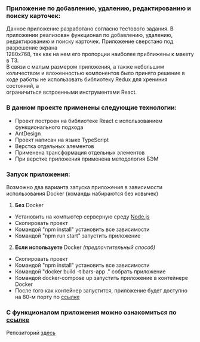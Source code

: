 ### Приложение по добавлению, удалению, редактированию и поиску карточек:

Данное приложение разработано согласно тестового задания. В приложении реализован функционал по добавлению, удалению, редактированию и поиску карточек. Приложение сверстано под разрешение экрана  
1280х768, так как на нем его пропорции наиболее приближены к макету в ТЗ.  
В связи с малым размером приложения, а также небольшим количеством и вложенностью компонентов было принято решение в ходе работы не использовать библиотеку Redux для хрениния состояний, а  
ограничиться встроенными инструментами React.

### В данном проекте применены следующие технологии:
* Проект построен на библиотеке React c использованием функционального подхода
* AntDesign
* Проект написан на языке TypeScript
* Верстка отдельных элементов
* Применена трансформация отдельных элементов
* При верстке приложения применена методология БЭМ

### Запуск приложения:
Возможно два варианта запуска приложения в зависимости использования Docker (команды набираются без ковычек)
1. **Без** Docker
* Уcтановить на компьютер серверную среду [Node.js](https://nodejs.dev/en/download)
* Скопировать проект
* Командой "npm install" установить все зависимости
* Командой "npm run start" запустить приложение

2. **Если используете** Docker _(предпочтительный способ)_
* Скопировать проект
* Командой "npm install" установить все зависимости
* Командой "docker build -t bars-app ." собрать приложение
* Командой docker-compose up запустить приложение в контейнере Docker
* После того как контейнер запустится, приложение будет доступно на 80-м порту по [ссылке](http://localhost:80)

### С функционалом приложения можно ознакомиться по [ссылке](https://bs50.github.io/bars/)

Репозиторий [здесь](https://github.com/bs50/bars)